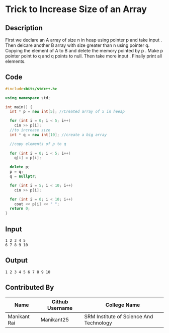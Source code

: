 # Trick to Increase Size of an Array

## Description
First we declare an A array of size n in heap using pointer p and take input . Then delcare another B array with size greater than n using pointer q.
Copying the element of A to B and delete the memory pointed by p . Make p pointer point to q and q points to null. Then take more input . Finally print all elements.

## Code
```C++
#include<bits/stdc++.h>

using namespace std;

int main() {
  int * p = new int[5]; //Created array of 5 in heeap

  for (int i = 0; i < 5; i++)
    cin >> p[i];
  //to increase size
  int * q = new int[10]; //create a big array

  //copy elements of p to q
  
  for (int i = 0; i < 5; i++)
    q[i] = p[i];

  delete p;
  p = q;
  q = nullptr;

  for (int i = 5; i < 10; i++)
    cin >> p[i];

  for (int i = 0; i < 10; i++)
    cout << p[i] << " ";
  return 0;
}
```
## Input
```
1 2 3 4 5
6 7 8 9 10
```
## Output
```
1 2 3 4 5 6 7 8 9 10 
```
## Contributed By
|Name|Github Username|College Name|
|---|---|---|
|Manikant Rai|Manikant25|SRM Institute of Science And Technology|
